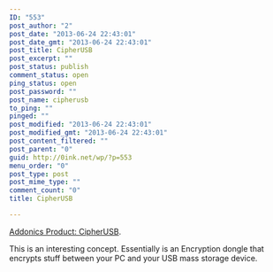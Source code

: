 ```yaml
---
ID: "553"
post_author: "2"
post_date: "2013-06-24 22:43:01"
post_date_gmt: "2013-06-24 22:43:01"
post_title: CipherUSB
post_excerpt: ""
post_status: publish
comment_status: open
ping_status: open
post_password: ""
post_name: cipherusb
to_ping: ""
pinged: ""
post_modified: "2013-06-24 22:43:01"
post_modified_gmt: "2013-06-24 22:43:01"
post_content_filtered: ""
post_parent: "0"
guid: http://0ink.net/wp/?p=553
menu_order: "0"
post_type: post
post_mime_type: ""
comment_count: "0"
title: CipherUSB

---
```


<a href="http://www.addonics.com/products/cipherusb.php">Addonics Product: CipherUSB</a>.

This is an interesting concept.  Essentially is an Encryption dongle that encrypts stuff between your PC and your USB mass storage device.

